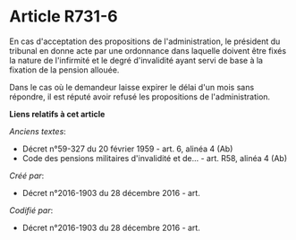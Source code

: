 # Article R731-6

En cas d'acceptation des propositions de l'administration, le président du tribunal en donne acte par une ordonnance dans
laquelle doivent être fixés la nature de l'infirmité et le degré d'invalidité ayant servi de base à la fixation de la pension
allouée.

Dans le cas où le demandeur laisse expirer le délai d'un mois sans répondre, il est réputé avoir refusé les propositions de
l'administration.

**Liens relatifs à cet article**

_Anciens textes_:

  - Décret n°59-327 du 20 février 1959 - art. 6, alinéa 4 (Ab)
  - Code des pensions militaires d'invalidité et de... - art. R58, alinéa 4 (Ab)

_Créé par_:

  - Décret n°2016-1903 du 28 décembre 2016 - art.

_Codifié par_:

  - Décret n°2016-1903 du 28 décembre 2016 - art.
